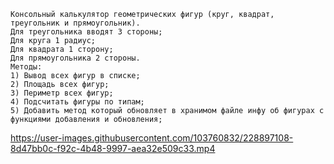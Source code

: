 ````
Консольный калькулятор геометрических фигур (круг, квадрат, треугольник и прямоугольник). 
Для треугольника вводят 3 стороны;
Для круга 1 радиус;
Для квадрата 1 сторону;
Для прямоугольника 2 стороны.
Методы:
1) Вывод всех фигур в списке;
2) Площадь всех фигур;
3) Периметр всех фигур;
4) Подсчитать фигуры по типам;
5) Добавить метод который обновляет в хранимом файле инфу об фигурах с функциями добавления и обновления;
````


https://user-images.githubusercontent.com/103760832/228897108-8d47bb0c-f92c-4b48-9997-aea32e509c33.mp4

